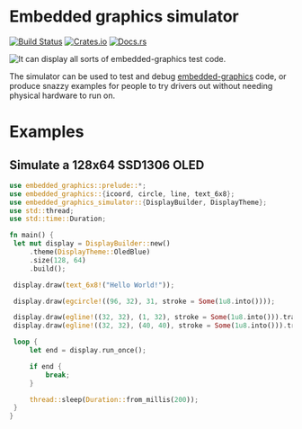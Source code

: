 # Embedded graphics simulator

[![Build Status](https://circleci.com/gh/jamwaffles/embedded-graphics/tree/master.svg?style=shield)](https://circleci.com/gh/jamwaffles/embedded-graphics/tree/master)
[![Crates.io](https://img.shields.io/crates/v/embedded-graphics-simulator.svg)](https://crates.io/crates/embedded-graphics-simulator)
[![Docs.rs](https://docs.rs/embedded-graphics-simulator/badge.svg)](https://docs.rs/embedded-graphics-simulator)

![It can display all sorts of embedded-graphics test code.](https://raw.githubusercontent.com/jamwaffles/embedded-graphics/master/assets/simulator-demo.png)

The simulator can be used to test and debug [embedded-graphics](https://crates.io/crates/embedded-graphics) code, or produce snazzy examples for people to try drivers out without needing physical hardware to run on.

# Examples

## Simulate a 128x64 SSD1306 OLED

```rust
use embedded_graphics::prelude::*;
use embedded_graphics::{icoord, circle, line, text_6x8};
use embedded_graphics_simulator::{DisplayBuilder, DisplayTheme};
use std::thread;
use std::time::Duration;

fn main() {
 let mut display = DisplayBuilder::new()
     .theme(DisplayTheme::OledBlue)
     .size(128, 64)
     .build();

 display.draw(text_6x8!("Hello World!"));

 display.draw(egcircle!((96, 32), 31, stroke = Some(1u8.into())));

 display.draw(egline!((32, 32), (1, 32), stroke = Some(1u8.into())).translate(icoord!(64, 0)));
 display.draw(egline!((32, 32), (40, 40), stroke = Some(1u8.into())).translate(icoord!(64, 0)));

 loop {
     let end = display.run_once();

     if end {
         break;
     }

     thread::sleep(Duration::from_millis(200));
 }
}
```
